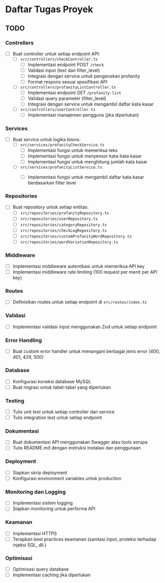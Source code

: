 # Daftar Tugas Proyek

## TODO

### Controllers

- [ ] Buat controller untuk setiap endpoint API:
  - [ ] `src/controllers/checkController.ts`
    - [ ] Implementasi endpoint POST `/check`
    - [ ] Validasi input (text dan filter_level)
    - [ ] Integrasi dengan service untuk pengecekan profanity
    - [ ] Format respons sesuai spesifikasi API
  - [ ] `src/controllers/profanityListController.ts`
    - [ ] Implementasi endpoint GET `/profanity-list`
    - [ ] Validasi query parameter (filter_level)
    - [ ] Integrasi dengan service untuk mengambil daftar kata kasar
  - [ ] `src/controllers/userController.ts`
    - [ ] Implementasi manajemen pengguna (jika diperlukan)

### Services

- [ ] Buat service untuk logika bisnis:
  - [ ] `src/services/profanityCheckService.ts`
    - [ ] Implementasi fungsi untuk memeriksa teks
    - [ ] Implementasi fungsi untuk menyensor kata-kata kasar
    - [ ] Implementasi fungsi untuk menghitung jumlah kata kasar
  - [ ] `src/services/profanityListService.ts`
    - [ ] Implementasi fungsi untuk mengambil daftar kata kasar berdasarkan filter level


### Repositories

- [ ] Buat repository untuk setiap entitas:
  - [ ] `src/repositories/profanityRepository.ts`
  - [ ] `src/repositories/userRepository.ts`
  - [ ] `src/repositories/categoryRepository.ts`
  - [ ] `src/repositories/checkLogRepository.ts`
  - [ ] `src/repositories/customProfanityWordRepository.ts`
  - [ ] `src/repositories/wordVariationRepository.ts`

### Middleware

- [ ] Implementasi middleware autentikasi untuk memeriksa API key
- [ ] Implementasi middleware rate limiting (100 request per menit per API key)

### Routes

- [ ] Definisikan routes untuk setiap endpoint di `src/routes/index.ts`

### Validasi

- [ ] Implementasi validasi input menggunakan Zod untuk setiap endpoint

### Error Handling

- [ ] Buat custom error handler untuk menangani berbagai jenis error (400, 401, 429, 500)

### Database

- [ ] Konfigurasi koneksi database MySQL
- [ ] Buat migrasi untuk tabel-tabel yang diperlukan

### Testing

- [ ] Tulis unit test untuk setiap controller dan service
- [ ] Tulis integration test untuk setiap endpoint

### Dokumentasi

- [ ] Buat dokumentasi API menggunakan Swagger atau tools serupa
- [ ] Tulis README.md dengan instruksi instalasi dan penggunaan

### Deployment

- [ ] Siapkan skrip deployment
- [ ] Konfigurasi environment variables untuk production

### Monitoring dan Logging

- [ ] Implementasi sistem logging
- [ ] Siapkan monitoring untuk performa API

### Keamanan

- [ ] Implementasi HTTPS
- [ ] Terapkan best practices keamanan (sanitasi input, proteksi terhadap injeksi SQL, dll.)

### Optimisasi

- [ ] Optimisasi query database
- [ ] Implementasi caching jika diperlukan
